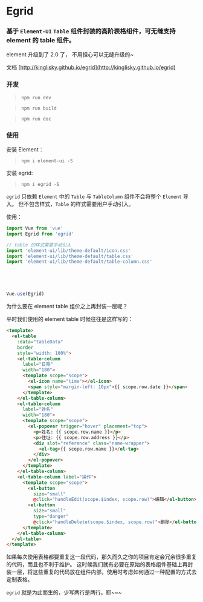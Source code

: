 # Egrid

### 基于 `Element-UI` `Table` 组件封装的高阶表格组件，可无缝支持 element 的 table 组件。

element 升级到了 2.0 了， 不用担心可以无缝升级的~

文档 [http://kinglisky.github.io/egrid](http://kinglisky.github.io/egrid)


### 开发

> `npm run dev`

> `npm run build`

> `npm run doc`


### 使用

安装 Element：

> `npm i element-ui -S`

安装 egrid:

> `npm i egrid -S`

`egrid` 只依赖 `Element` 中的 `Table` 与 `TableColumn` 组件不会将整个 `Element` 导入。
但不包含样式，`Table` 的样式需要用户手动引入。

使用：
```javascript
import Vue from 'vue'
import Egrid from 'egrid'

// table 的样式需要手动引入
import 'element-ui/lib/theme-default/icon.css'
import 'element-ui/lib/theme-default/table.css'
import 'element-ui/lib/theme-default/table-column.css'





Vue.use(Egrid)
```

为什么要在 element table 组价之上再封装一层呢？

平时我们使用的 element table 时候往往是这样写的：

```html
<template>
  <el-table
    :data="tableData"
    border
    style="width: 100%">
    <el-table-column
      label="日期"
      width="180">
      <template scope="scope">
        <el-icon name="time"></el-icon>
        <span style="margin-left: 10px">{{ scope.row.date }}</span>
      </template>
    </el-table-column>
    <el-table-column
      label="姓名"
      width="180">
      <template scope="scope">
        <el-popover trigger="hover" placement="top">
          <p>姓名: {{ scope.row.name }}</p>
          <p>住址: {{ scope.row.address }}</p>
          <div slot="reference" class="name-wrapper">
            <el-tag>{{ scope.row.name }}</el-tag>
          </div>
        </el-popover>
      </template>
    </el-table-column>
    <el-table-column label="操作">
      <template scope="scope">
        <el-button
          size="small"
          @click="handleEdit(scope.$index, scope.row)">编辑</el-button>
        <el-button
          size="small"
          type="danger"
          @click="handleDelete(scope.$index, scope.row)">删除</el-button>
      </template>
    </el-table-column>
  </el-table>
</template>
```

如果每次使用表格都要重复这一段代码，那久而久之你的项目肯定会冗余很多重复的代码，而且也不利于维护。
这时候我们就有必要在原始的表格组件基础上再封装一层，将这些重复的代码放在组件内部，使用时考虑如何通过一种配置的方式去定制表格。

`egrid` 就是为此而生的，少写两行是两行。耶~~~


<template>
  <div id="app">
    <egrid stripe
      max-height="500"
      :data="data"
      :columns="columns">
    </egrid>
    <egrid ref="egrid" stripe
      :column-type="['expand', 'selection']"
      :column-type-props=columnTypeProps
      :column-key-map="{ label: 'name' }"
      max-height="500"
      :data="data"
      :columns="columns"
      :columns-schema="columnsSchema"
      :columns-handler="columnsHandler"
      @selection-change="selectionChange">
      <template slot="expand" slot-scope="{ row }">
        <section class="expand-detail">
          <div v-for="col in columns" :key="col.label">
            {{ col.name }}：{{ row[col.prop] }}
          </div>
        </section>
      </template>
    </egrid>
    <button @click="clearSelection">CLEAR</button>
  </div>
</template>

<script>
import Vue from 'vue'
// import Egrid from '../lib/index.com'
import Egrid from '../src/index'
import Data from './data'
import Btn from './cell-btn.vue'
import Editor from './cell-editor.vue'
export default {
  name: 'app',
  data () {
    this.columnTypeProps = {
      selection: {
        // reserveSelection: true,
        selectable (row, index) {
          return index < 2
        }
      }
    }
    return {
      data: Data.data,
      columns: Data.columns,
      // columnsProps 用于定义所有 columns 公共的属性，
      // 这里属性可以参考这里： http://element.eleme.io/#/zh-CN/component/table#table-column-attributes
      // columnsProps: {
      //   width: 120,
      //   sortable: true,
      //   // 定义表格列如何渲染
      //   component: Editor
      // },
      // columnsSchema 可以用来单独定义 columns 的某一列，这里的设置会覆盖 columnsProps 的配置属性
      columnsSchema: {
        '地址': {
          width: 'auto',
          // propsHandler 可用于转换传给自定义组件的 props
          propsHandler ({ col, row }) {
            return { address: row[col.prop] }
          },
          component: Vue.extend({
            props: ['address'],
            render (h) {
              return h('span', {
                style: { color: '#20A0FF' }
              }, this.address)
            }
          })
        },
        '邮编': {
          formater (row, col) {
            return row[col.prop] + '...'
          }
        }
      },
      selecetedRows: []
    }
  },
  methods: {
    // columnsHandler 可用于在现有的 columns 进行操作，对 columns 进行增删改，这里新增了操作列
    columnsHandler (cols) {
      return cols.concat({
        // fixed: 'right',
        label: '操作',
        align: 'left',
        component: Btn,
        // listeners 可用于监听自定义组件内部 $emit 出的事件
        listeners: {
          'row-edit' (row) {
            console.log('row-edit', row)
          }
        }
      })
    },
    selectionChange (rows) {
      this.selecetedRows = rows
      console.log('selected', rows)
    },
    clearSelection () {
      const { egrid } = this.$refs
      if (egrid && egrid.clearSelection) {
        egrid.clearSelection()
      }
    }
  },
  components: { Egrid }
}
</script>

<style>
#app {
  font-family: 'Avenir', Helvetica, Arial, sans-serif;
  -webkit-font-smoothing: antialiased;
  -moz-osx-font-smoothing: grayscale;
  text-align: center;
  color: #2c3e50;
  padding: 50px 60px;
}
.expand-detail div {
  text-align: left;
  padding: 4px 0;
}
</style>
